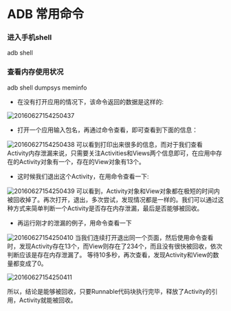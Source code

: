 ADB 常用命令
===

### 进入手机shell
adb shell
### 查看内存使用状况
adb shell dumpsys meminfo <packageName>

- 在没有打开应用的情况下，该命令返回的数据是这样的:

![20160627154250437]($res/20160627154250437.jpg)
- 打开一个应用输入包名，再通过命令查看，即可查看到下面的信息：

![20160627154250438]($res/20160627154250438.jpg)
可以看到打印出来很多的信息，而对于我们查看Activity内存泄漏来说，只需要关注Activities和Views两个信息即可，在应用中存在的Activity对象有一个，存在的View对象有13个。

- 这时候我们退出这个Activity，在用命令查看一下:

![20160627154250439]($res/20160627154250439.jpg)
可以看到，Activity对象和View对象都在极短的时间内被回收掉了。再次打开，退出，多次尝试，发现情况都是一样的。我们可以通过这种方式来简单判断一个Activity是否存在内存泄漏，最后是否能够被回收。

- 再运行刚才的泄漏的例子，用命令查看一下

![20160627154250410]($res/20160627154250410.jpg)
当我们连续打开退出同一个页面，然后使用命令查看时，发现Activity存在13个，而View则存在了234个，而且没有很快被回收，依次判断应该是存在内存泄漏了。 
等待10多秒，再次查看，发现Activity和View的数量都变成了0。

![20160627154250411]($res/20160627154250411.jpg)

所以，结论是能够被回收，只要Runnable代码块执行完毕，释放了Activity的引用，Activity就能被回收。











